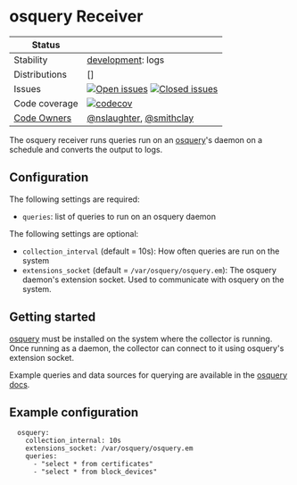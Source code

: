 # osquery Receiver
<!-- status autogenerated section -->
| Status        |           |
| ------------- |-----------|
| Stability     | [development]: logs   |
| Distributions | [] |
| Issues        | [![Open issues](https://img.shields.io/github/issues-search/open-telemetry/opentelemetry-collector-contrib?query=is%3Aissue%20is%3Aopen%20label%3Areceiver%2Fosquery%20&label=open&color=orange&logo=opentelemetry)](https://github.com/open-telemetry/opentelemetry-collector-contrib/issues?q=is%3Aopen+is%3Aissue+label%3Areceiver%2Fosquery) [![Closed issues](https://img.shields.io/github/issues-search/open-telemetry/opentelemetry-collector-contrib?query=is%3Aissue%20is%3Aclosed%20label%3Areceiver%2Fosquery%20&label=closed&color=blue&logo=opentelemetry)](https://github.com/open-telemetry/opentelemetry-collector-contrib/issues?q=is%3Aclosed+is%3Aissue+label%3Areceiver%2Fosquery) |
| Code coverage | [![codecov](https://codecov.io/github/open-telemetry/opentelemetry-collector-contrib/graph/main/badge.svg?component=receiver_osquery)](https://app.codecov.io/gh/open-telemetry/opentelemetry-collector-contrib/tree/main/?components%5B0%5D=receiver_osquery&displayType=list) |
| [Code Owners](https://github.com/open-telemetry/opentelemetry-collector-contrib/blob/main/CONTRIBUTING.md#becoming-a-code-owner)    | [@nslaughter](https://www.github.com/nslaughter), [@smithclay](https://www.github.com/smithclay) |

[development]: https://github.com/open-telemetry/opentelemetry-collector/blob/main/docs/component-stability.md#development
<!-- end autogenerated section -->

The osquery receiver runs queries run on an [osquery](https://osquery.io/)'s daemon on a schedule and converts the output to logs.

## Configuration

The following settings are required:

- `queries`: list of queries to run on an osquery daemon

The following settings are optional:

- `collection_interval` (default = 10s): How often queries are run on the system
- `extensions_socket` (default = `/var/osquery/osquery.em`): The osquery daemon's extension socket. Used to communicate with osquery on the system.

## Getting started

[osquery](https://osquery.io/) must be installed on the system where the collector is running. Once running as a daemon, the collector can connect to it using osquery's extension socket.

Example queries and data sources for querying are available in the [osquery docs](https://osquery.io/).

## Example configuration

```
  osquery:
    collection_internal: 10s
    extensions_socket: /var/osquery/osquery.em
    queries:
      - "select * from certificates"
      - "select * from block_devices"
```
